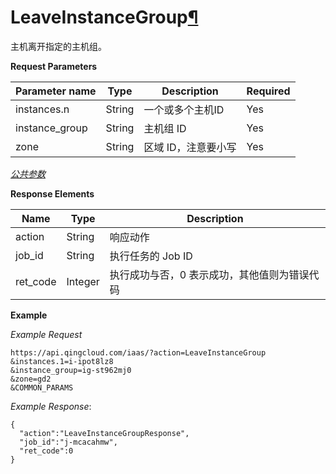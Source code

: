 ---
---

# LeaveInstanceGroup[¶](#leaveinstancegroup "永久链接至标题")

主机离开指定的主机组。

**Request Parameters**

| Parameter name | Type | Description | Required |
| --- | --- | --- | --- |
| instances.n | String | 一个或多个主机ID | Yes |
| instance_group | String | 主机组 ID | Yes |
| zone | String | 区域 ID，注意要小写 | Yes |

[_公共参数_](../../common/parameters.html#api-common-parameters)

**Response Elements**

| Name | Type | Description |
| --- | --- | --- |
| action | String | 响应动作 |
| job_id | String | 执行任务的 Job ID |
| ret_code | Integer | 执行成功与否，0 表示成功，其他值则为错误代码 |

**Example**

_Example Request_

```
https://api.qingcloud.com/iaas/?action=LeaveInstanceGroup
&instances.1=i-ipot8lz8
&instance_group=ig-st962mj0
&zone=gd2
&COMMON_PARAMS
```

_Example Response_:

```
{
  "action":"LeaveInstanceGroupResponse",
  "job_id":"j-mcacahmw",
  "ret_code":0
}
```
